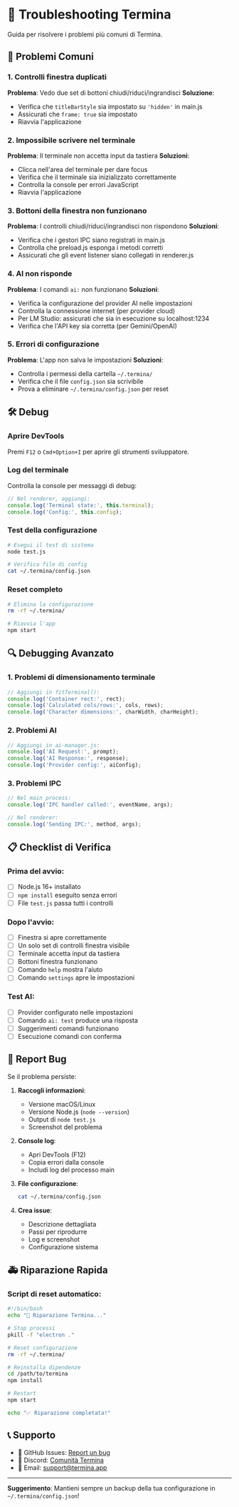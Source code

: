 # 🔧 Troubleshooting Termina

Guida per risolvere i problemi più comuni di Termina.

## 🚨 Problemi Comuni

### 1. Controlli finestra duplicati
**Problema**: Vedo due set di bottoni chiudi/riduci/ingrandisci
**Soluzione**: 
- Verifica che `titleBarStyle` sia impostato su `'hidden'` in main.js
- Assicurati che `frame: true` sia impostato
- Riavvia l'applicazione

### 2. Impossibile scrivere nel terminale
**Problema**: Il terminale non accetta input da tastiera
**Soluzioni**:
- Clicca nell'area del terminale per dare focus
- Verifica che il terminale sia inizializzato correttamente
- Controlla la console per errori JavaScript
- Riavvia l'applicazione

### 3. Bottoni della finestra non funzionano
**Problema**: I controlli chiudi/riduci/ingrandisci non rispondono
**Soluzioni**:
- Verifica che i gestori IPC siano registrati in main.js
- Controlla che preload.js esponga i metodi corretti
- Assicurati che gli event listener siano collegati in renderer.js

### 4. AI non risponde
**Problema**: I comandi `ai:` non funzionano
**Soluzioni**:
- Verifica la configurazione del provider AI nelle impostazioni
- Controlla la connessione internet (per provider cloud)
- Per LM Studio: assicurati che sia in esecuzione su localhost:1234
- Verifica che l'API key sia corretta (per Gemini/OpenAI)

### 5. Errori di configurazione
**Problema**: L'app non salva le impostazioni
**Soluzioni**:
- Controlla i permessi della cartella `~/.termina/`
- Verifica che il file `config.json` sia scrivibile
- Prova a eliminare `~/.termina/config.json` per reset

## 🛠️ Debug

### Aprire DevTools
Premi `F12` o `Cmd+Option+I` per aprire gli strumenti sviluppatore.

### Log del terminale
Controlla la console per messaggi di debug:
```javascript
// Nel renderer, aggiungi:
console.log('Terminal state:', this.terminal);
console.log('Config:', this.config);
```

### Test della configurazione
```bash
# Esegui il test di sistema
node test.js

# Verifica file di config
cat ~/.termina/config.json
```

### Reset completo
```bash
# Elimina la configurazione
rm -rf ~/.termina/

# Riavvia l'app
npm start
```

## 🔍 Debugging Avanzato

### 1. Problemi di dimensionamento terminale
```javascript
// Aggiungi in fitTerminal():
console.log('Container rect:', rect);
console.log('Calculated cols/rows:', cols, rows);
console.log('Character dimensions:', charWidth, charHeight);
```

### 2. Problemi AI
```javascript
// Aggiungi in ai-manager.js:
console.log('AI Request:', prompt);
console.log('AI Response:', response);
console.log('Provider config:', aiConfig);
```

### 3. Problemi IPC
```javascript
// Nel main process:
console.log('IPC handler called:', eventName, args);

// Nel renderer:
console.log('Sending IPC:', method, args);
```

## 📋 Checklist di Verifica

### Prima del avvio:
- [ ] Node.js 16+ installato
- [ ] `npm install` eseguito senza errori
- [ ] File `test.js` passa tutti i controlli

### Dopo l'avvio:
- [ ] Finestra si apre correttamente
- [ ] Un solo set di controlli finestra visibile
- [ ] Terminale accetta input da tastiera
- [ ] Bottoni finestra funzionano
- [ ] Comando `help` mostra l'aiuto
- [ ] Comando `settings` apre le impostazioni

### Test AI:
- [ ] Provider configurato nelle impostazioni
- [ ] Comando `ai: test` produce una risposta
- [ ] Suggerimenti comandi funzionano
- [ ] Esecuzione comandi con conferma

## 🐛 Report Bug

Se il problema persiste:

1. **Raccogli informazioni**:
   - Versione macOS/Linux
   - Versione Node.js (`node --version`)
   - Output di `node test.js`
   - Screenshot del problema

2. **Console log**:
   - Apri DevTools (F12)
   - Copia errori dalla console
   - Includi log del processo main

3. **File configurazione**:
   ```bash
   cat ~/.termina/config.json
   ```

4. **Crea issue**:
   - Descrizione dettagliata
   - Passi per riprodurre
   - Log e screenshot
   - Configurazione sistema

## 🚑 Riparazione Rapida

### Script di reset automatico:
```bash
#!/bin/bash
echo "🔧 Riparazione Termina..."

# Stop processi
pkill -f "electron ."

# Reset configurazione
rm -rf ~/.termina/

# Reinstalla dipendenze
cd /path/to/termina
npm install

# Restart
npm start

echo "✅ Riparazione completata!"
```

## 📞 Supporto

- 🐛 GitHub Issues: [Report un bug](https://github.com/termina/issues)
- 💬 Discord: [Comunità Termina](https://discord.gg/termina)
- 📧 Email: support@termina.app

---

**Suggerimento**: Mantieni sempre un backup della tua configurazione in `~/.termina/config.json`!

